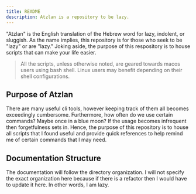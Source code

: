 ```yaml
---
title: README
description: Atzlan is a repository to be lazy.
---
```


"Atzlan" is the English translation of the Hebrew word for lazy, indolent, or sluggish. As the name implies, this repository is for those who seek to be "lazy" or are "lazy." Joking aside, the purpose of this respository is to house scripts that can make your life easier.


> All the scripts, unless otherwise noted, are geared towards macos users using bash shell.
> Linux users may benefit depending on their shell configurations.

## Purpose of Atzlan

There are many useful cli tools, however keeping track of them all becomes exceedingly cumbersome. Furthermore, how often do we use certain commands? Maybe once in a blue moon? If the usage becomes infrequent then forgetfulness sets in. Hence, the purpose of this repository is to house all scripts that I found useful and provide quick references to help remind me of certain commands that I may need.

## Documentation Structure

The documentation will follow the directory organization. I will not specify the exact organization here because if there is a refactor then I would have to update it here. In other words, I am lazy.



